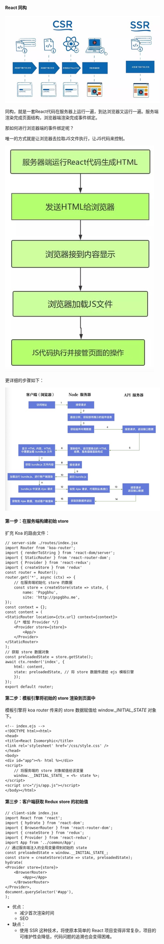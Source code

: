 #### React 同构

![](/assets/iso1.png)

同构，就是一套React代码在服务器上运行一遍，到达浏览器又运行一遍。服务端渲染完成页面结构，浏览器端渲染完成事件绑定。

那如何进行浏览器端的事件绑定呢？

唯一的方式就是让浏览器去拉取JS文件执行，让JS代码来控制。

![](/assets/iso2.png)

更详细的步骤如下：

![](/assets/iso3.png)

#### 第一步：在服务端构建初始 store

扩充 Koa 的路由文件：

```
// server-side ./routes/index.jsx
import Router from 'koa-router';
import { renderToString } from 'react-dom/server';
import { StaticRouter } from 'react-router-dom';
import { Provider } from 'react-redux';
import { createStore } from 'redux'
const router = Router();
router.get('*', async (ctx) => {
    // 在服务端初始化 store 的数据
    const store = createStore(state => state, {
        name: 'Pspgbhu',
        site: 'http://pspgbhu.me',
});
const context = {};
const content = (
<StaticRouter location={ctx.url} context={context}>
    {/* 增加 Provider */}
    <Provider store={store}>
        <App/>
    </Provider>
</StaticRouter>
);
// 获取 store 数据对象
const preloadedState = store.getState();
await ctx.render('index', {
    html: content,
    state: preloadedState, // 将 store 数据传递给 ejs 模板引擎
    });
});
export default router;
```

#### 第二步：模板引擎将初始的 store 渲染到页面中

模板引擎将 koa router 传来的 store 数据赋值给 window.__INITIAL_STATE_ 对象下。

```
<!-- index.ejs -->
<!DOCTYPE html><html>
<head>
<title>React Isomorphic</title>
<link rel='stylesheet' href='/css/style.css' />
</head>
<body>
<div id="app"><%- html %></div>
<script>
    // 将服务端的 store 对象赋值给该变量
    window.__INITIAL_STATE_ = <%- state %>;
</script>
<script src="/js/app.js"></script>
</body></html>
```

#### 第三步：客户端获取 Redux store 的初始值

```
// client-side index.jsx
import React from 'react';
import { hydrate } from 'react-dom';
import { BrowserRouter } from 'react-router-dom';
import { createStore } from 'redux';
import { Provider } from 'react-redux';
import App from '../common/App';
// 通过服务端注入的全局变量得到初始的 state
const preloadedState = window.__INITIAL_STATE_;
const store = createStore(state => state, preloadedState);
hydrate(
<Provider store={store}>
    <BrowserRouter>
        <App></App>
    </BrowserRouter>
</Provider>,
document.querySelector('#app'),
);
```

* 优点：
  * 减少首次渲染时间
  * SEO 
* 缺点：
  * 使用 SSR 这种技术，将使原本简单的 React 项目变得非常复杂，项目的可维护性会降低，代码问题的追溯也会变得困难。